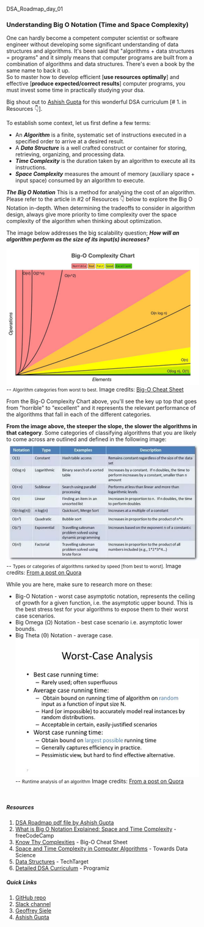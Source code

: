 DSA_Roadmap_day_01 

### Understanding Big O Notation (Time and Space Complexity) 
One can hardly become a competent computer scientist or software engineer without developing some significant understanding of data structures and algorithms. It's been said that "algorithms + data structures = programs" and it simply means that computer programs are built from a combination of algorithms and data structures. There's even a book by the same name to back it up. <br>
So to master how to develop efficient [**use resources optimally**] and effective [**produce expected/correct results**] computer programs, you must invest some time in practically studying your dsa. <br>

Big shout out to [Ashish Gupta](https://bit.ly/3TEDjBt) for this wonderful DSA curriculum [# 1. in Resources 👇].<br>

To establish some context, let us first define a few terms:<br>

* An ***Algorithm*** is a finite, systematic set of instructions executed in a specified order to arrive at a desired result.
* A ***Data Structure*** is a well crafted construct or container for storing, retrieving, organizing, and processing data. 
* ***Time Complexity*** is the duration taken by an algorithm to execute all its instructions.
* ***Space Complexity*** measures the amount of memory (auxiliary space + input space) consumed by an algorithm to execute.<br>

***The Big O Notation***
This is a method for analysing the cost of an algorithm. Please refer to the article in #2 of Resources 👇 below to explore the Big O Notation in-depth. When determining the tradeoffs to consider in algorithm design, always give more priority to time complexity over the space complexity of the algorithm when thinking about optimization. <br> 

The image below addresses the big scalability question; ***How will an algorithm perform as the size of its input(s) increases?***

![Big O Notation Graph](../images/Big%20O%20Notation.jpeg)
-- <small>Algorithm categories from worst to best.</small>
Image credits: [Big-O Cheat Sheet](https://bit.ly/2KacZxD)

From the Big-O Complexity Chart above, you'll see the key up top that goes from "horrible" to "excellent" and it represents the relevant performance of the algorithms that fall in each of the different categories.

**From the image above, the steeper the slope, the slower the algorithms in that category**. Some categories of classifying algorithms that you are likely to come across are outlined and defined in the following image:<br>
![Big O Notation Graph](../images/algorithm_categories.webp)<br>
-- <small>Types or categories of algorithms ranked by speed [from best to worst].</small>
Image credits: [From a post on Quora](https://bit.ly/3CR7rDK)

While you are here, make sure to research more on these:
* Big-O Notation - worst case asymptotic notation, represents the ceiling of growth for a given function, i.e. the asymptotic upper bound. This is the best stress test for your algorithms to expose them to their worst case scenarios.
* Big Omega (Ω) Notation - best case scenario i.e. asymptotic lower bounds.
* Big Theta (Θ) Notation - average case.
![Big O Notation Graph](../images/Worst%20Case%20Analysis.jfif)<br>
-- <small>Runtime analysis of an algorithm</small>
Image credits: [From a post on Quora](https://bit.ly/3TIjLMO)
<br>

##### Resources
1. [DSA Roadmap pdf file by Ashish Gupta](https://bit.ly/3CNM9a9)
2. [What is Big O Notation Explained: Space and Time Complexity](https://bit.ly/3B5SRXQ) - freeCodeCamp
3. [Know Thy Complexities](https://bit.ly/2KacZxD) - Big-O Cheat Sheet
4. [Space and Time Complexity in Computer Algorithms](https://bit.ly/3QawNzq) - Towards Data Science
5. [Data Structures](https://bit.ly/3cEnASi) - TechTarget
6. [Detailed DSA Curriculum](https://bit.ly/2VgzeE4) - Programiz

##### Quick Links
1. [GitHub repo](https://bit.ly/3RfUrMf)
2. [Slack channel](https://bit.ly/3AJMuIm)
3. [Geoffrey Siele](https://bit.ly/3wPwrrm)
4. [Ashish Gupta](https://bit.ly/3TEDjBt)
